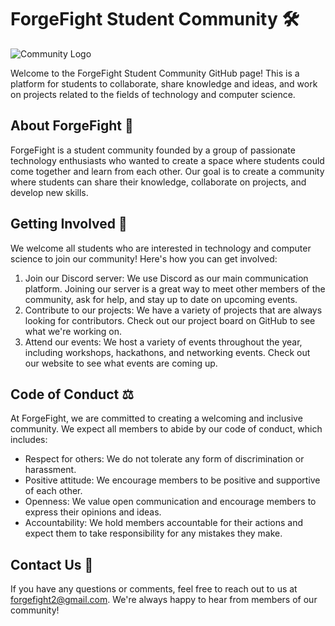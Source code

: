 # ForgeFight Student Community 🛠️
<img src="https://avatars.githubusercontent.com/u/130030942?s=400&u=534948542b664bd7702a000a52435dda824ae7a0&v=4" alt="Community Logo" title="Forge Fight">

Welcome to the ForgeFight Student Community GitHub page! This is a platform for students to collaborate, share knowledge and ideas, and work on projects related to the fields of technology and computer science.

## About ForgeFight 📖

ForgeFight is a student community founded by a group of passionate technology enthusiasts who wanted to create a space where students could come together and learn from each other. Our goal is to create a community where students can share their knowledge, collaborate on projects, and develop new skills.

## Getting Involved 🤝

We welcome all students who are interested in technology and computer science to join our community! Here's how you can get involved:

1. Join our Discord server: We use Discord as our main communication platform. Joining our server is a great way to meet other members of the community, ask for help, and stay up to date on upcoming events.
2. Contribute to our projects: We have a variety of projects that are always looking for contributors. Check out our project board on GitHub to see what we're working on.
3. Attend our events: We host a variety of events throughout the year, including workshops, hackathons, and networking events. Check out our website to see what events are coming up.

## Code of Conduct ⚖️

At ForgeFight, we are committed to creating a welcoming and inclusive community. We expect all members to abide by our code of conduct, which includes:

- Respect for others: We do not tolerate any form of discrimination or harassment.
- Positive attitude: We encourage members to be positive and supportive of each other.
- Openness: We value open communication and encourage members to express their opinions and ideas.
- Accountability: We hold members accountable for their actions and expect them to take responsibility for any mistakes they make.

## Contact Us 🔔

If you have any questions or comments, feel free to reach out to us at forgefight2@gmail.com. We're always happy to hear from members of our community!

